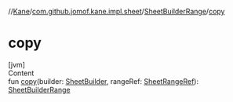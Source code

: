 //[Kane](../../index.md)/[com.github.jomof.kane.impl.sheet](../index.md)/[SheetBuilderRange](index.md)/[copy](copy.md)



# copy  
[jvm]  
Content  
fun [copy](copy.md)(builder: [SheetBuilder](../-sheet-builder/index.md), rangeRef: [SheetRangeRef](../../com.github.jomof.kane.impl/-sheet-range-ref/index.md)): [SheetBuilderRange](index.md)  



